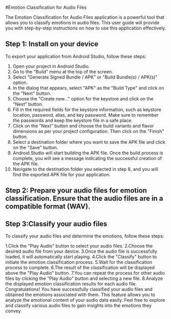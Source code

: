 #Emotion Classification for Audio Files

The Emotion Classification for Audio Files application is a powerful tool that allows you to classify emotions in audio files. This user guide will provide you with step-by-step instructions on how to use this application effectively.

## Step 1: Install on your device

To export your application from Android Studio, follow these steps:

1. Open your project in Android Studio.
2. Go to the "Build" menu at the top of the screen.
3. Select "Generate Signed Bundle / APK" or "Build Bundle(s) / APK(s)" option.
4. In the dialog that appears, select "APK" as the "Build Type" and click on the "Next" button.
5. Choose the "Create new..." option for the keystore and click on the "Next" button.
6. Fill in the required fields for the keystore information, such as keystore location, password, alias, and key password. Make sure to remember the passwords and keep the keystore file in a safe place.
7. Click on the "Next" button and choose the build variants and flavor dimensions as per your project configuration. Then click on the "Finish" button.
8. Select a destination folder where you want to save the APK file and click on the "Save" button.
9. Android Studio will start building the APK file. Once the build process is complete, you will see a message indicating the successful creation of the APK file.
10. Navigate to the destination folder you selected in step 8, and you will find the exported APK file for your application.

## Step 2: Prepare your audio files for emotion classification. Ensure that the audio files are in a compatible format (WAV).

## Step 3:Classify your audio files

To classify your audio files and determine the emotions, follow these steps:

1.Click the "Play Audio" button to select your audio files.
2.Choose the desired audio file from your device.
3.Once the audio file is successfully loaded, it will automatically start playing.
4.Click the "Classify" button to initiate the emotion classification process.
5.Wait for the classification process to complete.
6.The result of the classification will be displayed above the "Play Audio" button.
7.You can repeat the process for other audio files by clicking the "Play Audio" button and selecting a new file.
8.Analyze the displayed emotion classification results for each audio file.
Congratulations! You have successfully classified your audio files and obtained the emotions associated with them. This feature allows you to analyze the emotional content of your audio data easily. Feel free to explore and classify various audio files to gain insights into the emotions they convey.

